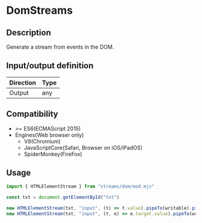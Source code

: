 # DomStreams

## Description
Generate a stream from events in the DOM.

## Input/output definition
|Direction|Type|
|-|-|
|Output|any|

## Compatibility
* \>= ES6(ECMAScript 2015)
* Engines(Web browser only)
  * V8(Chromium)
  * JavaScriptCore(Safari, Browser on iOS/iPadOS)
  * SpiderMonkey(FireFox)

## Usage
```ts
import { HTMLElementStream } from "streams/dom/mod.mjs"

const txt = document.getElementById("txt")

new HTMLElementStream(txt, "input", (t) => t.value).pipeTo(writable).pipeTo(writable)
new HTMLElementStream(txt, "input", (t, e) => e.target.value).pipeTo(writable).pipeTo(writable)
```
